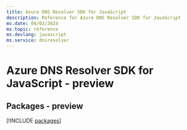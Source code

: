 ```yaml
---
title: Azure DNS Resolver SDK for JavaScript
description: Reference for Azure DNS Resolver SDK for JavaScript
ms.date: 04/03/2024
ms.topic: reference
ms.devlang: javascript
ms.service: dnsresolver
---
```

# Azure DNS Resolver SDK for JavaScript - preview
## Packages - preview
[!INCLUDE [packages](dns-resolver-index.md)]
